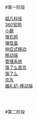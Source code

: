 
#第一阶段
<br>
<br>
<a href="https://zxcvbnm147mlp1784395960.github.io/code6/html/%E8%B6%85%E5%87%A1%E7%A7%91%E6%8A%80.html">超凡科技</a><br>
<a href="https://zxcvbnm147mlp1784395960.github.io/%E8%A6%83%E6%9F%B3%E5%B2%9A/html/360%E5%AE%98%E7%BD%91.html">360官网</a><br>
<a href="https://zxcvbnm147mlp1784395960.github.io/code9/html/xiaolu.html">小鹿</a><br>
<a href="https://zxcvbnm147mlp1784395960.github.io/搜石网/html/soushiwang.html">搜石网</a><br>
<a href="https://zxcvbnm147mlp1784395960.github.io/弹性盒/html/tangxinghe.html">弹性盒</a><br>
<a href="https://zxcvbnm147mlp1784395960.github.io/响应式移动/html/xiangyingshi.html">响应式移动</a><br>
<a href="https://zxcvbnm147mlp1784395960.github.io/移动端/html/yidong.html">移动端</a><br>
<a href="https://zxcvbnm147mlp1784395960.github.io/管理系统/html/管理系统.html">管理系统</a><br>
<a href="https://zxcvbnm147mlp1784395960.github.io/饿了吗/html/elm.html">饿了么首页</a><br>
<a href="https://zxcvbnm147mlp1784395960.github.io/饿了吗/html/elm2.html">饿了么</a><br>
<a href="https://zxcvbnm147mlp1784395960.github.io/京东/jd.html">京东</a><br>
<a href="https://zxcvbnm147mlp1784395960.github.io/婚礼纪-移动端/hlj.html">婚礼纪-移动端</a><br>

<br>
<br>
<br>
#第二阶段
<br>
<br>
